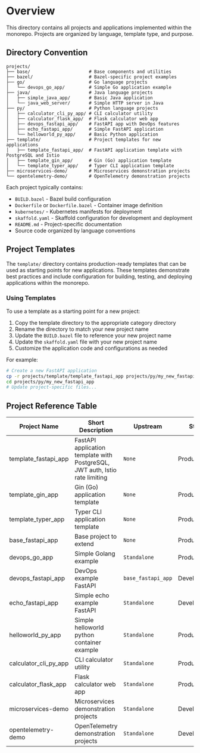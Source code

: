 # Overview

This directory contains all projects and applications implemented within the monorepo. Projects are organized by language, template type, and purpose.

## Directory Convention

```
projects/
├── base/                      # Base components and utilities
├── bazel/                     # Bazel-specific project examples
├── go/                        # Go language projects
│   └── devops_go_app/         # Simple Go application example
├── java/                      # Java language projects
│   ├── simple_java_app/       # Basic Java application
│   └── java_web_server/       # Simple HTTP server in Java
├── py/                        # Python language projects
│   ├── calculator_cli_py_app/ # CLI calculator utility
│   ├── calculator_flask_app/  # Flask calculator web app
│   ├── devops_fastapi_app/    # FastAPI app with DevOps features
│   ├── echo_fastapi_app/      # Simple FastAPI application
│   └── helloworld_py_app/     # Basic Python application
├── template/                  # Project templates for new applications
│   ├── template_fastapi_app/  # FastAPI application template with PostgreSQL and Istio
│   ├── template_gin_app/      # Gin (Go) application template
│   └── template_typer_app/    # Typer CLI application template
├── microservices-demo/        # Microservices demonstration projects
└── opentelemetry-demo/        # OpenTelemetry demonstration projects
```

Each project typically contains:
- `BUILD.bazel` - Bazel build configuration
- `Dockerfile` or `Dockerfile.bazel` - Container image definition
- `kubernetes/` - Kubernetes manifests for deployment
- `skaffold.yaml` - Skaffold configuration for development and deployment
- `README.md` - Project-specific documentation
- Source code organized by language conventions

## Project Templates

The `template/` directory contains production-ready templates that can be used as starting points for new applications. These templates demonstrate best practices and include configuration for building, testing, and deploying applications within the monorepo.

### Using Templates

To use a template as a starting point for a new project:

1. Copy the template directory to the appropriate category directory
2. Rename the directory to match your new project name
3. Update the `BUILD.bazel` file to reference your new project name
4. Update the `skaffold.yaml` file with your new project name
5. Customize the application code and configurations as needed

For example:
```bash
# Create a new FastAPI application
cp -r projects/template/template_fastapi_app projects/py/my_new_fastapi_app
cd projects/py/my_new_fastapi_app
# Update project-specific files...
```

## Project Reference Table

| Project Name | Short Description | Upstream | State | CODEOWNER |
|--------------|-------------------|----------|-------|-----------|
| template_fastapi_app | FastAPI application template with PostgreSQL, JWT auth, Istio rate limiting | `None` | Production | [James Nguyen](mailto://james.nguyen@example.com) |
| template_gin_app | Gin (Go) application template | `None` | Production | [James Nguyen](mailto://james.nguyen@example.com) |
| template_typer_app | Typer CLI application template | `None` | Production | [James Nguyen](mailto://james.nguyen@example.com) |
| base_fastapi_app | Base project to extend | `None` | Production | [James Nguyen](mailto://james.nguyen@example.com) |
| devops_go_app | Simple Golang example | `Standalone` | Production | [James Nguyen](mailto://james.nguyen@example.com) |
| devops_fastapi_app | DevOps example FastAPI | `base_fastapi_app` | Development | [James Nguyen](mailto://james.nguyen@example.com) |
| echo_fastapi_app | Simple echo example FastAPI | `Standalone` | Development | [James Nguyen](mailto://james.nguyen@example.com) |
| helloworld_py_app | Simple helloworld python container example | `Standalone` | Production | [James Nguyen](mailto://james.nguyen@example.com) |
| calculator_cli_py_app | CLI calculator utility | `Standalone` | Production | [James Nguyen](mailto://james.nguyen@example.com) |
| calculator_flask_app | Flask calculator web app | `Standalone` | Production | [James Nguyen](mailto://james.nguyen@example.com) |
| microservices-demo | Microservices demonstration projects | `Standalone` | Development | [James Nguyen](mailto://james.nguyen@example.com) |
| opentelemetry-demo | OpenTelemetry demonstration projects | `Standalone` | Development | [James Nguyen](mailto://james.nguyen@example.com) |
